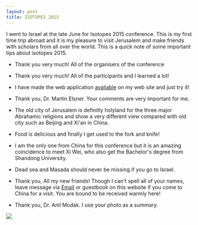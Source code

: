 ```yaml
---
layout: post
title: ISOTOPES 2015
---
```


I went to Israel at the late June for Isotopes 2015 conference. This is my first time trip abroad and it is my pleasure to visit Jerusalem and make friends with scholars from all over the world. This is a quick note of some important tips about isotopes 2015.

- Thank you very much! All of the organisers of the conference

- Thank you very much! All of the participants and I learned a lot!

- I have made the web application [avaliable](https://yufree.shinyapps.io/MIRtools/) on my web site and just try it! 

- Thank you, Dr. Martin Elsner. Your comments are very important for me.

- The old city of Jerusalem is definitly holyland for the three major Abrahamic religions and show a very different view compared with old city such as Beijing and Xi'an in China.

- Food is delicious and finally I get used to the fork and knife!

- I am the only one from China for this conference but it is an amazing coincidence to meet Xi Wei, who also get the Bachelor's degree from Shandong University.

- Dead sea and Masada should never be missing if you go to Israel.

- Thank you, All my new friends! Though I can't spell all of your names, leave message via [Email](mailto://yufree@live.cn) or guestbook on this website if you come to China for a visit. You are bound to be received warmly here!

- Thank you, Dr. Anil Modak. I use your photo as a summary.

![](http://yufree.github.io/blog/figure/isotopes2015.jpg)


